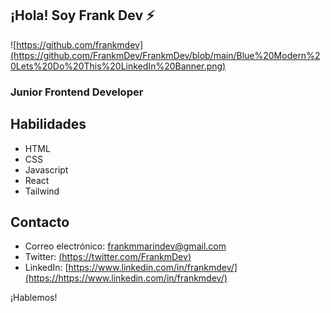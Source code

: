 ## ¡Hola! Soy Frank Dev ⚡️

![https://github.com/frankmdev](https://github.com/FrankmDev/FrankmDev/blob/main/Blue%20Modern%20Lets%20Do%20This%20LinkedIn%20Banner.png)

### Junior Frontend Developer

## Habilidades

- HTML
- CSS
- Javascript
- React
- Tailwind


## Contacto

- Correo electrónico: [frankmmarindev@gmail.com](mailto:frankmmarindev@gmail.com)
- Twitter: [(https://twitter.com/FrankmDev)](https://https://twitter.com/FrankmDev)
- LinkedIn: [https://www.linkedin.com/in/frankmdev/](https://https://www.linkedin.com/in/frankmdev/)

¡Hablemos!


